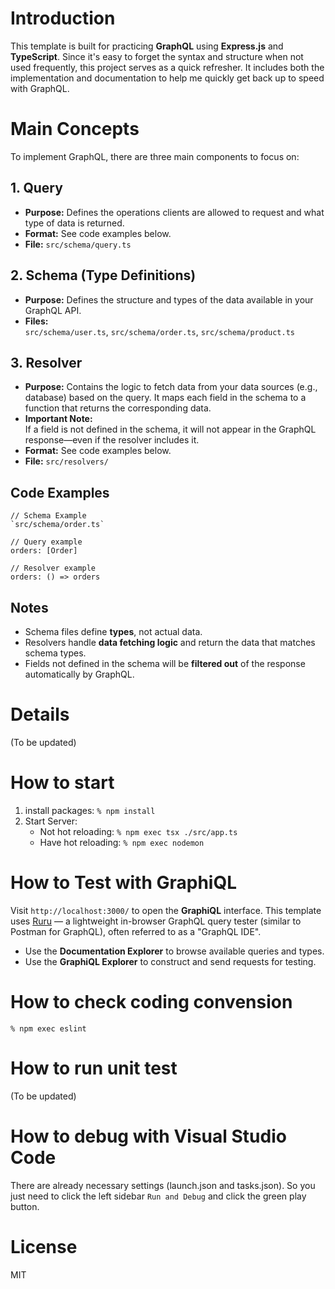 # Introduction
This template is built for practicing **GraphQL** using **Express.js** and **TypeScript**. Since it's easy to forget the syntax and structure when not used frequently, this project serves as a quick refresher. It includes both the implementation and documentation to help me quickly get back up to speed with GraphQL.


# Main Concepts
To implement GraphQL, there are three main components to focus on:

## 1. Query
- **Purpose:** Defines the operations clients are allowed to request and what type of data is returned.
- **Format:** See code examples below.
- **File:** `src/schema/query.ts`

## 2. Schema (Type Definitions)

- **Purpose:** Defines the structure and types of the data available in your GraphQL API.
- **Files:**  
  `src/schema/user.ts`, `src/schema/order.ts`, `src/schema/product.ts`

## 3. Resolver

- **Purpose:** Contains the logic to fetch data from your data sources (e.g., database) based on the query. It maps each field in the schema to a function that returns the corresponding data.
- **Important Note:**  
  If a field is not defined in the schema, it will not appear in the GraphQL response—even if the resolver includes it.
- **Format:** See code examples below.
- **File:** `src/resolvers/`

## Code Examples
```
// Schema Example
`src/schema/order.ts`

// Query example
orders: [Order]

// Resolver example
orders: () => orders
```

## Notes
- Schema files define **types**, not actual data.
- Resolvers handle **data fetching logic** and return the data that matches schema types.
- Fields not defined in the schema will be **filtered out** of the response automatically by GraphQL.

# Details

(To be updated)

# How to start

1. install packages: `% npm install`
2. Start Server:
   - Not hot reloading: `% npm exec tsx ./src/app.ts`
   - Have hot reloading: `% npm exec nodemon`

# How to Test with GraphiQL

Visit `http://localhost:3000/` to open the **GraphiQL** interface. 
This template uses [Ruru](https://github.com/graphql-rust/ruru) — a lightweight in-browser GraphQL query tester (similar to Postman for GraphQL), often referred to as a "GraphQL IDE".
- Use the **Documentation Explorer** to browse available queries and types.
- Use the **GraphiQL Explorer** to construct and send requests for testing.

# How to check coding convension

`% npm exec eslint`

# How to run unit test

(To be updated)

# How to debug with Visual Studio Code

There are already necessary settings (launch.json and tasks.json).
So you just need to click the left sidebar `Run and Debug` and click the green play button.

# License
MIT